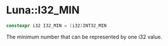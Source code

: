# Luna::I32_MIN

```c++
constexpr i32 I32_MIN = (i32)INT32_MIN
```

The minimum number that can be represented by one i32 value. 

